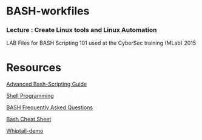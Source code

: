 # BASH-workfiles

### Lecture : Create Linux tools and Linux Automation

LAB Files for BASH Scripting 101 used at the CyberSec training (MLab) 2015


Resources
=========

[Advanced Bash-Scripting Guide](http://www.tldp.org/LDP/abs/html)

[Shell Programming](http://linuxsig.org/files/bash_scripting.html)

[BASH Frequently Asked Questions](http://mywiki.wooledge.org/BashFAQ)

[Bash Cheat Sheet](http://lzone.de/cheat-sheet/Bash)

[Whiptail-demo](https://github.com/JohnTroony/Whiptail-demo)
